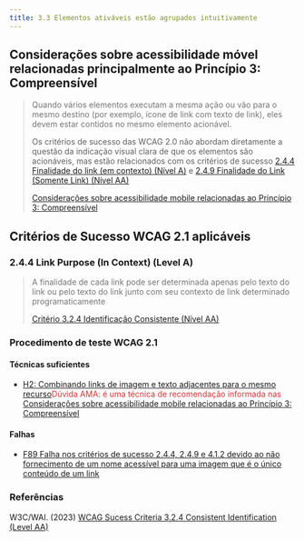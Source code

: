 ```yaml
---
title: 3.3 Elementos ativáveis estão agrupados intuitivamente
---
```


## Considerações sobre acessibilidade móvel relacionadas principalmente ao Princípio 3: Compreensível

>
><font color="#757575">Quando vários elementos executam a mesma ação ou vão para o mesmo destino (por exemplo, ícone de link com texto de link), eles devem estar contidos no mesmo elemento acionável.</font>
> 
> Os critérios de sucesso das WCAG 2.0 não abordam diretamente a questão da indicação visual clara de que os elementos são acionáveis, mas estão relacionados com os critérios de sucesso [2.4.4 Finalidade do link (em contexto) (Nível A)](https://www.w3.org/WAI/WCAG22/Understanding/link-purpose-in-context) e [2.4.9 Finalidade do Link (Somente Link) (Nível AA)](https://www.w3.org/WAI/WCAG22/Understanding/link-purpose-link-only)
>
> [Considerações sobre acessibilidade mobile relacionadas ao Princípio 3: Compreensível](https://www.w3.org/TR/mobile-accessibility-mapping/#grouping-operable-elements-that-perform-the-same-action)

## Critérios de Sucesso WCAG 2.1 aplicáveis

### 2.4.4 Link Purpose (In Context) (Level A)
><font color="#757575">A finalidade de cada link pode ser determinada apenas pelo texto do link ou pelo texto do link junto com seu contexto de link determinado programaticamente</font>
>
> [Critério 3.2.4 Identificação Consistente (Nível AA)](https://www.w3.org/WAI/WCAG22/Understanding/consistent-identification)
>

### Procedimento de teste WCAG 2.1

#### Técnicas suficientes
- [H2: Combinando links de imagem e texto adjacentes para o mesmo recurso](/tecnicas-procedimentos-de-teste/H2.md)<font color="D53434">Dúvida AMA: é uma técnica de recomendação informada nas [Considerações sobre acessibilidade mobile relacionadas ao Princípio 3: Compreensível](https://www.w3.org/TR/mobile-accessibility-mapping/#grouping-operable-elements-that-perform-the-same-action)</font>
#### Falhas
- [F89 Falha nos critérios de sucesso 2.4.4, 2.4.9 e 4.1.2 devido ao não fornecimento de um nome acessível para uma imagem que é o único conteúdo de um link](/falhas/F89.md)


### Referências

W3C/WAI. (2023) [WCAG Sucess Criteria 3.2.4 Consistent Identification (Level AA)](https://www.w3.org/WAI/WCAG22/Understanding/consistent-identification)


